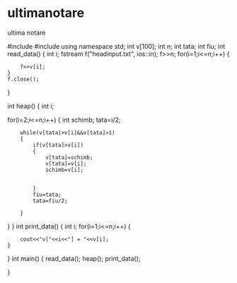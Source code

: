# ultimanotare
ultima notare

#include <iostream>
#include<fstream>
using namespace std;
int v[100];
int n;
int tata;
int fiu;
int read_data()
{
    int i;
    fstream f("headinput.txt", ios::in);
    f>>n;
    for(i=1;i<=n;i++)
    {

        f>>v[i];
    }
    f.close();
}

int heap()
{
    int i;

for(i=2;i<=n;i++)
{
    int schimb;
    tata=i/2;
        
        while(v[tata]>v[i]&&v[tata]>1)
        {
            if(v[tata]>v[i])
            {
                v[tata]=schimb;
                v[tata]=v[i];
                schimb=v[i];


            }
            fiu=tata;
            tata=fiu/2;

        }

}
}
int print_data()
{
    int i;
    for(i=1;i<=n;i++)
    {

        cout<<"v["<<i<<"] = "<<v[i];
    }

}
int main()
{
read_data();
heap();
print_data();


}

